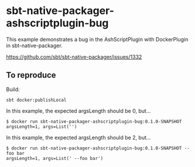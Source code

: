 # sbt-native-packager-ashscriptplugin-bug

This example demonstrates a bug in the AshScriptPlugin with DockerPlugin in sbt-native-packager.

https://github.com/sbt/sbt-native-packager/issues/1332

## To reproduce

Build:

    sbt docker:publishLocal

In this example, the expected argsLength should be 0, but...

    $ docker run sbt-native-packager-ashscriptplugin-bug:0.1.0-SNAPSHOT
    argsLength=1, args=List('')
    
In this example, the expected argsLength should be 2, but...

    $ docker run sbt-native-packager-ashscriptplugin-bug:0.1.0-SNAPSHOT --foo bar
    argsLength=1, args=List(' --foo bar')
